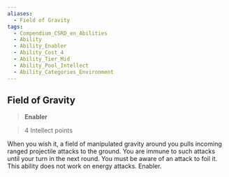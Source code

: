 ```yaml
---
aliases:
  - Field of Gravity
tags:
  - Compendium_CSRD_en_Abilities
  - Ability
  - Ability_Enabler
  - Ability_Cost_4
  - Ability_Tier_Mid
  - Ability_Pool_Intellect
  - Ability_Categories_Environment
---
```

  
    
## Field of Gravity    
>**Enabler**    
>4 Intellect points  
    
When you wish it, a field of manipulated gravity around you pulls incoming ranged projectile attacks to the ground. You are immune to such attacks until your turn in the next round. You must be aware of an attack to foil it. This ability does not work on energy attacks. Enabler.